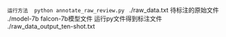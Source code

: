 `运行方法  python annotate_raw_review.py `
./raw_data.txt 待标注的原始文件 
./model-7b  falcon-7b模型文件 
运行py文件得到标注文件 ./raw_data_output_ten-shot.txt
